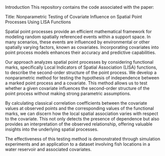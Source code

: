 Introduction
This repository contains the code associated with the paper:

Title: Nonparametric Testing of Covariate Influence on Spatial Point Processes Using LISA Functions

Spatial point processes provide an efficient mathematical framework for modeling random spatially referenced events within a support space. In many scenarios, these events are influenced by environmental or other spatially varying factors, known as covariates. Incorporating covariates into point process models enhances their accuracy and predictive capabilities.

Our approach analyzes spatial point processes by considering functional marks, specifically Local Indicators of Spatial Association (LISA) functions, to describe the second-order structure of the point process. We develop a nonparametric method for testing the hypothesis of independence between a marked point process and a covariate. This method allows us to test whether a given covariate influences the second-order structure of the point process without making strong parametric assumptions.

By calculating classical correlation coefficients between the covariate values at observed points and the corresponding values of the functional marks, we can discern how the local spatial association varies with respect to the covariate. This not only detects the presence of dependence but also provides an interpretation of the observed relationship, offering valuable insights into the underlying spatial processes.

The effectiveness of this testing method is demonstrated through simulation experiments and an application to a dataset involving fish locations in a water reservoir and associated covariates.
